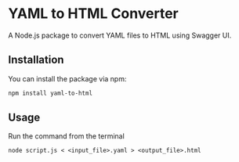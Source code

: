 # YAML to HTML Converter

A Node.js package to convert YAML files to HTML using Swagger UI.

## Installation

You can install the package via npm:

```bash
npm install yaml-to-html
```
## Usage

Run the command from the terminal
```
node script.js < <input_file>.yaml > <output_file>.html
```

